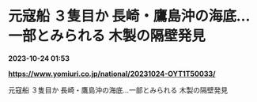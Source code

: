 # 元寇船 ３隻目か 長崎・鷹島沖の海底…一部とみられる 木製の隔壁発見

**2023-10-24 01:53**

**https://www.yomiuri.co.jp/national/20231024-OYT1T50033/**

元寇船 ３隻目か 長崎・鷹島沖の海底…一部とみられる 木製の隔壁発見